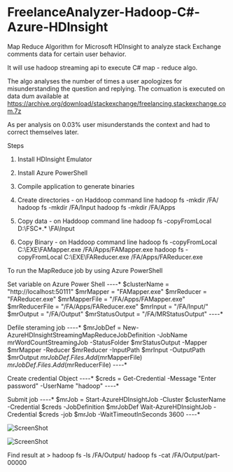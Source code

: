 # FreelanceAnalyzer-Hadoop-C#-Azure-HDInsight
Map Reduce Algorithm for Microsoft HDInsight to analyze stack Exchange comments data for certain user behavior.

It will use hadoop streaming api to execute C# map - reduce algo.

The algo analyses the number of times a user apologizes for misunderstanding the question and replying. The comuation is executed on data dum available at https://archive.org/download/stackexchange/freelancing.stackexchange.com.7z

As per analysis on 0.03% user misunderstands the context and had to correct themselves later.

Steps

1) Install HDInsight Emulator
2) Install Azure PowerShell
3) Compile application to generate binaries
4) Create directories - on Haddoop command line
hadoop fs -mkdir /FA/
hadoop fs -mkdir /FA/Input
hadoop fs -mkdir /FA/Apps

5) Copy data - on Haddoop command line
hadoop fs -copyFromLocal D:\FSC\*.* \FA\Input

5) Copy Binary - on Haddoop command line
hadoop fs -copyFromLocal C:\EXE\FAMapper.exe /FA/Apps/FAMapper.exe
hadoop fs -copyFromLocal C:\EXE\FAReducer.exe /FA/Apps/FAReducer.exe

To run the MapReduce job by using Azure PowerShell

Set variable on Azure Power Shell
*-*-*-*-*
$clusterName = "http://localhost:50111"
$mrMapper = "FAMapper.exe"
$mrReducer = "FAReducer.exe"
$mrMapperFile = "/FA/Apps/FAMapper.exe"
$mrReducerFile = "/FA/Apps/FAReducer.exe"
$mrInput = "/FA/Input/"
$mrOutput = "/FA/Output"
$mrStatusOutput = "/FA/MRStatusOutput"
*-*-*-*-*

Defile steraming job
*-*-*-*-*
$mrJobDef = New-AzureHDInsightStreamingMapReduceJobDefinition -JobName mrWordCountStreamingJob -StatusFolder $mrStatusOutput -Mapper $mrMapper -Reducer $mrReducer -InputPath $mrInput -OutputPath $mrOutput
$mrJobDef.Files.Add($mrMapperFile)
$mrJobDef.Files.Add($mrReducerFile)
*-*-*-*-*

Create credential Object
*-*-*-*-*
$creds = Get-Credential -Message "Enter password" -UserName "hadoop"
*-*-*-*-*

Submit job
*-*-*-*-*
$mrJob = Start-AzureHDInsightJob -Cluster $clusterName -Credential $creds -JobDefinition $mrJobDef
Wait-AzureHDInsightJob -Credential $creds -job $mrJob -WaitTimeoutInSeconds 3600
*-*-*-*-*

![ScreenShot](https://dl.dropboxusercontent.com/u/686781/Screenshot%20for%20Github/FAH/Jobs.JPG)


![ScreenShot](https://dl.dropboxusercontent.com/u/686781/Screenshot%20for%20Github/FAH/result.JPG)

Find result at >
hadoop fs -ls /FA/Output/
hadoop fs -cat /FA/Output/part-00000
